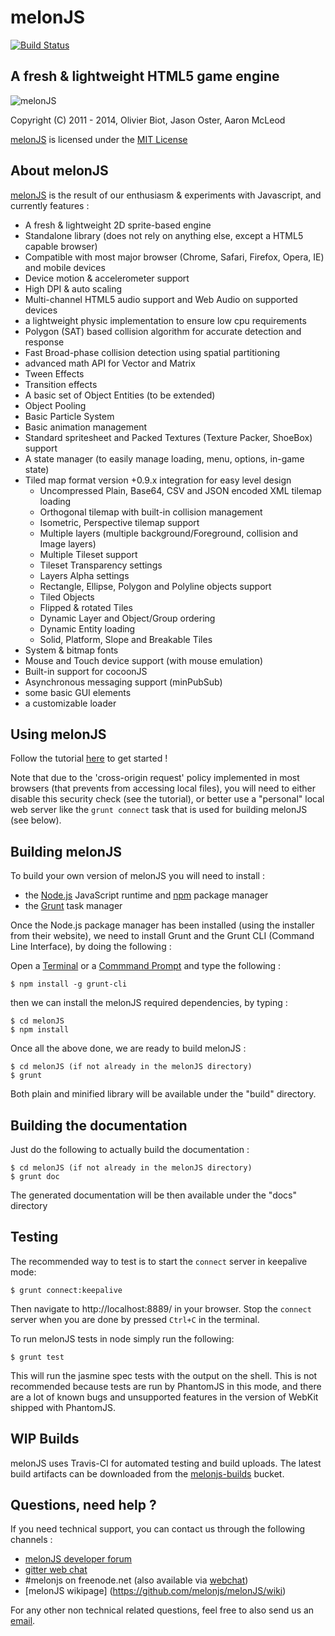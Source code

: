 melonJS
=======
[![Build Status](https://travis-ci.org/melonjs/melonJS.svg)](https://travis-ci.org/melonjs/melonJS)

A fresh & lightweight HTML5 game engine
-------------------------------------------------------------------------------
![melonJS](http://melonjs.org/media/alex4-github.png)

Copyright (C) 2011 - 2014, Olivier Biot, Jason Oster, Aaron McLeod

[melonJS](http://melonjs.org/) is licensed under the [MIT License](http://www.opensource.org/licenses/mit-license.php)

About melonJS
-------------------------------------------------------------------------------

[melonJS](http://melonjs.org/) is the result of our enthusiasm & experiments with Javascript,
and currently features :

- A fresh & lightweight 2D sprite-based engine
- Standalone library (does not rely on anything else, except a HTML5 capable browser)
- Compatible with most major browser (Chrome, Safari, Firefox, Opera, IE) and mobile devices
- Device motion & accelerometer support
- High DPI & auto scaling
- Multi-channel HTML5 audio support and Web Audio on supported devices
- a lightweight physic implementation to ensure low cpu requirements
- Polygon (SAT) based collision algorithm for accurate detection and response
- Fast Broad-phase collision detection using spatial partitioning
- advanced math API for Vector and Matrix
- Tween Effects
- Transition effects
- A basic set of Object Entities (to be extended)
- Object Pooling
- Basic Particle System
- Basic animation management
- Standard spritesheet and Packed Textures (Texture Packer, ShoeBox) support
- A state manager (to easily manage loading, menu, options, in-game state)
- Tiled map format version +0.9.x integration for easy level design
    - Uncompressed Plain, Base64, CSV and JSON encoded XML tilemap loading
    - Orthogonal tilemap with built-in collision management
    - Isometric, Perspective tilemap support
    - Multiple layers (multiple background/Foreground, collision and Image layers)
    - Multiple Tileset support
    - Tileset Transparency settings
    - Layers Alpha settings
    - Rectangle, Ellipse, Polygon and Polyline objects support
    - Tiled Objects
    - Flipped & rotated Tiles
    - Dynamic Layer and Object/Group ordering
    - Dynamic Entity loading
    - Solid, Platform, Slope and Breakable Tiles
- System & bitmap fonts
- Mouse and Touch device support (with mouse emulation)
- Built-in support for cocoonJS
- Asynchronous messaging support (minPubSub)
- some basic GUI elements
- a customizable loader

Using melonJS
-------------------------------------------------------------------------------
Follow the tutorial [here](http://melonjs.github.io/tutorial-platformer/) to get started !

Note that due to the 'cross-origin request' policy implemented in most browsers
(that prevents from accessing local files), you will need to either disable this
security check (see the tutorial), or better use a "personal" local web server
like the `grunt connect` task that is used for building melonJS (see below).

Building melonJS
-------------------------------------------------------------------------------
To build your own version of melonJS you will need to install :

- the [Node.js](http://nodejs.org/) JavaScript runtime and [npm](https://npmjs.org/) package manager
- the [Grunt](http://gruntjs.com/) task manager

Once the Node.js package manager has been installed (using the installer from their website),
we need to install Grunt and the Grunt CLI (Command Line Interface), by doing the following :

Open a [Terminal](http://www.apple.com/osx/apps/all.html#terminal) or a [Commmand Prompt](http://en.wikipedia.org/wiki/Command_Prompt) and
type the following :

    $ npm install -g grunt-cli

then we can install the melonJS required dependencies, by typing :

    $ cd melonJS
    $ npm install

Once all the above done, we are ready to build melonJS :

    $ cd melonJS (if not already in the melonJS directory)
    $ grunt

Both plain and minified library will be available under the "build" directory.

Building the documentation
-------------------------------------------------------------------------------
Just do the following to actually build the documentation :

    $ cd melonJS (if not already in the melonJS directory)
    $ grunt doc

The generated documentation will be then available under the "docs" directory

Testing
-------------------------------------------------------------------------------
The recommended way to test is to start the `connect` server in keepalive mode:

    $ grunt connect:keepalive

Then navigate to http://localhost:8889/ in your browser. Stop the `connect`
server when you are done by pressed `Ctrl+C` in the terminal.


To run melonJS tests in node simply run the following:

    $ grunt test

This will run the jasmine spec tests with the output on the shell. This is not
recommended because tests are run by PhantomJS in this mode, and there are a
lot of known bugs and unsupported features in the version of WebKit shipped
with PhantomJS.

WIP Builds
-------------------------------------------------------------------------------
melonJS uses Travis-CI for automated testing and build uploads. The latest build
artifacts can be downloaded from the [melonjs-builds](http://melonjs-builds.s3.amazonaws.com/index.html?prefix=artifacts/)
bucket.

Questions, need help ?
-------------------------------------------------------------------------------
If you need technical support, you can contact us through the following channels :
* [melonJS developer forum](http://groups.google.com/group/melonjs)
* [gitter web chat](ttps://gitter.im/melonjs/public)
* #melonjs on freenode.net (also available via [webchat](http://webchat.freenode.net/?channels=melonjs))
* [melonJS wikipage] (https://github.com/melonjs/melonJS/wiki)

For any other non technical related questions, feel free to also send us an [email](mailto:contact@melonjs.org).
